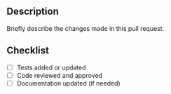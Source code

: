 ## Description

Briefly describe the changes made in this pull request.

## Checklist

- [ ] Tests added or updated
- [ ] Code reviewed and approved
- [ ] Documentation updated (if needed)